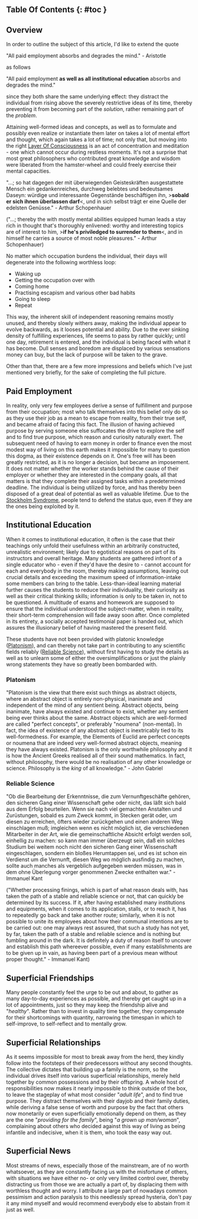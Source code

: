 ## Table Of Contents {: #toc }

## Overview

In order to outline the subject of this article, I'd like to extend the quote

"All paid employment absorbs and degrades the mind." - Aristotle

as follows

"All paid employment **as well as all institutional education** absorbs and degrades the mind."

since they both share the same underlying effect: they distract the individual from rising above the severely restrictive ideas of its time, thereby preventing it from becoming part of the *solution*, rather remaining part of the *problem*.

Attaining well-formed ideas and concepts, as well as to formulate and possibly even realize or instantiate them later on takes a lot of mental effort and thought, which again takes a lot of time; not only that, but moving into the right [Layer Of Consciousness](philosophy/free-will-dampening#layers-of-consciousness) is an act of concentration and meditation - one which cannot occur during restless moments. It's not a surprise that most great philosophers who contributed great knowledge and wisdom were liberated from the hamster-wheel and could freely exercise their mental capacities.

"...; so hat dagegen der mit überwiegenden Geisteskräften ausgestattete Mensch ein gedankenreiches, durchweg belebtes und bedeutsames Daseyn: würdige und interessante Gegenstände beschäftigen ihn, >**sobald er sich ihnen überlassen darf**<, und in sich selbst trägt er eine Quelle der edelsten Genüsse." - Arthur Schopenhauer

("...; thereby the with mostly mental abilities equipped human leads a stay rich in thought that's thoroughly enlivened: worthy and interesting topics are of interest to him, >**if he's priviledged to surrender to them**<, and in himself he carries a source of most noble pleasures." - Arthur Schopenhauer)

No matter which occupation burdens the individual, their days will degenerate into the following worthless loop:

- Waking up
- Getting the occupation over with
- Coming home
- Practising escapism and various other bad habits
- Going to sleep
- Repeat

This way, the inherent skill of independent reasoning remains mostly unused, and thereby slowly withers away, making the individual appear to evolve backwards, as it looses potential and ability. Due to the ever sinking density of fulfilling experiences, life seems to pass by rather quickly; until one day, retirement is entered, and the individual is being faced with what it has become. Dull senses and boredom are displaced by various sensations money can buy, but the lack of purpose will be taken to the grave.

Other than that, there are a few more impressions and beliefs which I've just mentioned very briefly, for the sake of completing the full picture.

## Paid Employment

In reality, only very few employees derive a sense of fulfillment and purpose from their occupation; most who talk themselves into this belief only do so as they use their job as a mean to escape from reality, from their true self, and became afraid of facing this fact. The illusion of having achieved purpose by serving someone else suffocates the drive to explore the self and to find true purpose, which reason and curiosity naturally exert. The subsequent need of having to earn money in order to finance even the most modest way of living on this earth makes it impossible for many to question this dogma, as their existence depends on it. One's free will has been greatly restricted, as it is no longer a decision, but became an imposement. It does not matter whether the worker stands behind the cause of their employer or whether they are interested in the company goals, all that matters is that they complete their assigned tasks within a predetermined deadline. The individual is being utilized by force, and has thereby been disposed of a great deal of potential as well as valuable lifetime. Due to the <a href="https://en.wikipedia.org/wiki/Stockholm_syndrome" target="_blank">Stockholm Syndrome</a>, people tend to defend the status quo, even if they are the ones being exploited by it.

## Institutional Education

When it comes to institutional education, it often is the case that their teachings only unfold their usefulness within an arbitrarily constructed, unrealistic environment; likely due to egotistical reasons on part of its instructors and overall heritage. Many students are gathered infront of a single educator who - even if they'd have the desire to - cannot account for each and everybody in the room, thereby making assumptions, leaving out crucial details and exceeding the maximum speed of information-intake some members can bring to the table. Less-than-ideal learning material further causes the students to reduce their individuality, their curiosity as well as their critical thinking skills; information is only to be taken in, not to be questioned. A multitude of exams and homework are supposed to ensure that the individual understood the subject-matter, when in reality, their short-term comprehension will fade away soon after. Once completed in its entirety, a socially accepted testimonial paper is handed out, which assures the illusionary belief of having mastered the present field.

These students have not been provided with platonic knowledge ([Platonism](#institutional-education_platonism)), and can thereby not take part in contributing to any scientific fields reliably ([Reliable Science](#institutional-education_reliable-science)), without first having to study the details as well as to unlearn some of either the oversimplifications or just the plainly wrong statements they have so greatly been bombarded with.

### Platonism

"Platonism is the view that there exist such things as abstract objects, where an abstract object is entirely non-physical, inanimate and independent of the mind of any sentient being. Abstract objects, being inanimate, have always existed and continue to exist, whether any sentient being ever thinks about the same. Abstract objects which are well-formed are called "perfect concepts", or preferably "noumena" (non-mental). In fact, the idea of existence of any abstract object is inextricably tied to its well-formedness. For example, the Elements of Euclid are perfect concepts or noumena that are indeed very well-formed abstract objects, meaning they have always existed. Platonism is the only worthwhile philosophy and it is how the Ancient Greeks realised all of their sound mathematics. In fact, without philosophy, there would be no realisation of any other knowledge or science. Philosophy is the *king* of all knowledge." - John Gabriel

### Reliable Science

"Ob die Bearbeitung der Erkenntnisse, die zum Vernunftgeschäfte gehören, den sicheren Gang einer Wissenschaft gehe oder nicht, das läßt sich bald aus dem Erfolg beurteilen. Wenn sie nach viel gemachten Anstalten und Zurüstungen, sobald es zum Zweck kommt, in Stecken gerät oder, um diesen zu erreichen, öfters wieder zurückgehen und einen anderen Weg einschlagen muß; imgleichen wenn es nicht möglich ist, die verschiedenen Mitarbeiter in der Art, wie die gemeinschaftliche Absicht erfolgt werden soll, einhellig zu machen: so kann man immer überzeugt sein, daß ein solches Studium bei weitem noch nicht den sicheren Gang einer Wissenschaft eingeschlagen, sondern ein bloßes Herumtappen sei, und es ist schon ein Verdienst um die Vernunft, diesen Weg wo möglich ausfindig zu machen, sollte auch manches als vergeblich aufgegeben werden müssen, was in dem ohne Überlegung vorger genommenen Zwecke enthalten war." - Immanuel Kant

("Whether processing finings, which is part of what reason deals with, has taken the path of a stable and reliable science or not, that can quickly be determined by its success. If it, after having established many institutions and equipments, when it comes to its application, stalls, or to reach it, has to repeatedly go back and take another route; similarly, when it is not possible to unite its employees about how their communal intentions are to be carried out: one may always rest assured, that such a study has not yet, by far, taken the path of a stable and reliable science and is nothing but fumbling around in the dark. It is definitely a duty of reason itself to uncover and establish this path whereever possible, even if many establishments are to be given up in vain, as having been part of a previous mean without proper thought." - Immanuel Kant)

## Superficial Friendships

Many people constantly feel the urge to be out and about, to gather as many day-to-day experiences as possible, and thereby get caught up in a lot of appointments, just so they may keep the friendship alive and "*healthy*". Rather than to invest in quality time together, they compensate for their shortcomings with quantity, narrowing the timespan in which to self-improve, to self-reflect and to mentally grow.

## Superficial Relationships

As it seems impossible for most to break away from the herd, they kindly follow into the footsteps of their predecessors without any second thoughts. The collective dictates that building up a family is the norm, so the individual drives itself into various superficial relationships, merely held together by common possessions and by their offspring. A whole host of responsibilities now makes it nearly impossible to think outside of the box, to leave the stageplay of what most consider "*adult life*", and to find true purpose. They distract themselves with their dayjob and their family duties, while deriving a false sense of worth and purpose by the fact that others now monetarily or even superficially emotionally depend on them, as they are the one "*providing for the family*", being "*a grown up man/woman*", complaining about others who decided against this way of living as being infantile and indecisive, when it is them, who took the easy way out.

## Superficial News

Most streams of news, especially those of the mainstream, are of no worth whatsoever, as they are constantly facing us with the misfortune of others, with situations we have either no- or only very limited control over, thereby distracting us from those we are actually a part of, by displacing them with worthless thought and worry. I attribute a large part of nowadays common pessimism and action paralysis to this needlessly spread hysteria, don't pay it any mind myself and would recommend everybody else to abstain from it just as well.